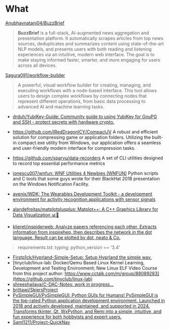 # What

[Anubhavnatani04/BuzzBrief](https://github.com/Anubhavnatani04/BuzzBrief)

> **BuzzBrief** is a full-stack, AI-augmented news aggregation and presentation platform. It automatically scrapes articles from top news sources, deduplicates and summarizes content using state-of-the-art NLP models, and presents users with both reading and listening experiences via an intuitive, modern web interface. The goal is to make staying informed faster, smarter, and more engaging for users across all devices.

[Sagura091/workflow-builder](https://github.com/Sagura091/workflow-builder)

> A powerful, visual workflow builder for creating, managing, and executing workflows with a node-based interface. This tool allows users to design complex workflows by connecting nodes that represent different operations, from basic data processing to advanced AI and machine learning tasks.

- [drduh/YubiKey-Guide: Community guide to using YubiKey for GnuPG and SSH - protect secrets with hardware crypto.](https://github.com/drduh/YubiKey-Guide)
- https://github.com/IRedDragonICY/CompactJV A robust and efficient solution for compressing game or application folders. Utilizing the built-in compact.exe utility from Windows, our application offers a seamless and user-friendly modern interface for compression tasks.
- https://github.com/sparvu/data-recorders A set of CLI utilities designed to record top essential performance metrics
- [ionescu007/wnfun: WNF Utilities 4 Newbies (WNFUN)](https://github.com/ionescu007/wnfun) Python scripts and C tools that some guys wrote for their BlackHat 2018 presentation on the Windows Notification Facility.


- [avenix/WDK: The Wearables Development Toolkit - a development environment for activity recognition applications with sensor signals](https://github.com/avenix/WDK)
- [alandefreitas/matplotplusplus: Matplot++: A C++ Graphics Library for Data Visualization 📊🗾](https://github.com/alandefreitas/matplotplusplus)
- [klieret/inspiderweb: Analyze papers referencing each other. Extracts information from inspirehep, then describes the network in the dot language. Result can be plotted by dot, neato & Co.](https://github.com/klieret/inspiderweb)
> requirements.txt: typing; python_version == '3.4'
- [Firstp1ck/Hyprland-Simple-Setup: Setup Hyprland the simple way.](https://github.com/Firstp1ck/Hyprland-Simple-Setup?tab=readme-ov-file#introduction)
- [tinyclub/linux-lab: Docker/Qemu Based Linux Kernel Learning, Development and Testing Environment; New Linux ELF Video Course from this project author: https://www.cctalk.com/m/group/88089283](https://github.com/tinyclub/linux-lab)
- [shreeshailaya/C-DAC-Notes: work in progress...](https://github.com/shreeshailaya/C-DAC-Notes)
- [brittawi/SkiersProject](https://github.com/brittawi/SkiersProject)
- [PySimpleGUI/PySimpleGUI: Python GUIs for Humans! PySimpleGUI is the top-rated Python application development environment. Launched in 2018 and actively developed, maintained, and supported in 2024. Transforms tkinter, Qt, WxPython, and Remi into a simple, intuitive, and fun experience for both hobbyists and expert users.](https://github.com/PySimpleGUI/PySimpleGUI)
- [Saml1211/Project-QuickNav](https://github.com/Saml1211/Project-QuickNav)
